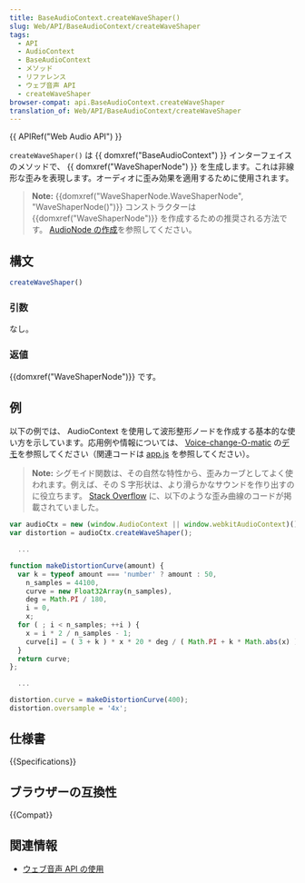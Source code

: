 ```yaml
---
title: BaseAudioContext.createWaveShaper()
slug: Web/API/BaseAudioContext/createWaveShaper
tags:
  - API
  - AudioContext
  - BaseAudioContext
  - メソッド
  - リファレンス
  - ウェブ音声 API
  - createWaveShaper
browser-compat: api.BaseAudioContext.createWaveShaper
translation_of: Web/API/BaseAudioContext/createWaveShaper
---
```

{{ APIRef("Web Audio API") }}

`createWaveShaper()` は {{ domxref("BaseAudioContext") }} インターフェイスのメソッドで、 {{ domxref("WaveShaperNode") }} を生成します。これは非線形な歪みを表現します。オーディオに歪み効果を適用するために使用されます。

> **Note:** {{domxref("WaveShaperNode.WaveShaperNode", "WaveShaperNode()")}} コンストラクターは {{domxref("WaveShaperNode")}} を作成するための推奨される方法です。 [AudioNode の作成](/ja/docs/Web/API/AudioNode#creating_an_audionode)を参照してください。

## 構文

```js
createWaveShaper()
```

### 引数

なし。

### 返値

{{domxref("WaveShaperNode")}} です。

## 例

以下の例では、 AudioContext を使用して波形整形ノードを作成する基本的な使い方を示しています。応用例や情報については、 [Voice-change-O-matic](https://mdn.github.io/voice-change-o-matic/) の[デモ](https://mdn.github.io/voice-change-o-matic/)を参照してください（関連コードは [app.js](https://github.com/mdn/voice-change-o-matic/blob/gh-pages/scripts/app.js) を参照してください）。

> **Note:** シグモイド関数は、その自然な特性から、歪みカーブとしてよく使われます。例えば、その S 字形状は、より滑らかなサウンドを作り出すのに役立ちます。 [Stack Overflow](https://stackoverflow.com/questions/22312841/waveshaper-node-in-webaudio-how-to-emulate-distortion) に、以下のような歪み曲線のコードが掲載されていました。

```js
var audioCtx = new (window.AudioContext || window.webkitAudioContext)();
var distortion = audioCtx.createWaveShaper();

  ...

function makeDistortionCurve(amount) {
  var k = typeof amount === 'number' ? amount : 50,
    n_samples = 44100,
    curve = new Float32Array(n_samples),
    deg = Math.PI / 180,
    i = 0,
    x;
  for ( ; i < n_samples; ++i ) {
    x = i * 2 / n_samples - 1;
    curve[i] = ( 3 + k ) * x * 20 * deg / ( Math.PI + k * Math.abs(x) );
  }
  return curve;
};

  ...

distortion.curve = makeDistortionCurve(400);
distortion.oversample = '4x';
```

## 仕様書

{{Specifications}}

## ブラウザーの互換性

{{Compat}}

## 関連情報

- [ウェブ音声 API の使用](/ja/docs/Web/API/Web_Audio_API/Using_Web_Audio_API)
